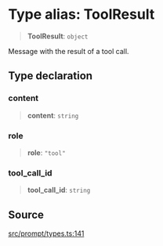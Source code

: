 # Type alias: ToolResult

> **ToolResult**: `object`

Message with the result of a tool call.

## Type declaration

### content

> **content**: `string`

### role

> **role**: `"tool"`

### tool\_call\_id

> **tool\_call\_id**: `string`

## Source

[src/prompt/types.ts:141](https://github.com/dexaai/llm-tools/blob/3551610/src/prompt/types.ts#L141)

